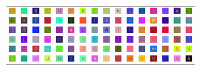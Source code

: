 <table>
<tr>
<td><img src="74.gif"></td>
<td><img src="gr1.gif"></td>
<td><img src="38.gif"></td>
<td><img src="2C.gif"></td>
<td><img src="55.gif"></td>
<td><img src="76.gif"></td>
<td><img src="30.gif"></td>
<td><img src="3B.gif"></td>
<td><img src="73.gif"></td>
<td><img src="68.gif"></td>
<td><img src="6A.gif"></td>
<td><img src="4F.gif"></td>
<td><img src="4D.gif"></td>
<td><img src="54.gif"></td>
<td><img src="78.gif"></td>
<td><img src="46.gif"></td>
</tr>
<tr>
<td><img src="45.gif"></td>
<td><img src="2B.gif"></td>
<td><img src="29.gif"></td>
<td><img src="7B.gif"></td>
<td><img src="3F.gif"></td>
<td><img src="7C.gif"></td>
<td><img src="6E.gif"></td>
<td><img src="28.gif"></td>
<td><img src="24.gif"></td>
<td><img src="21.gif"></td>
<td><img src="51.gif"></td>
<td><img src="77.gif"></td>
<td><img src="50.gif"></td>
<td><img src="22.gif"></td>
<td><img src="gr3.gif"></td>
<td><img src="gr2.gif"></td>
</tr>
<tr>
<td><img src="37.gif"></td>
<td><img src="52.gif"></td>
<td><img src="60.gif"></td>
<td><img src="4B.gif"></td>
<td><img src="35.gif"></td>
<td><img src="23.gif"></td>
<td><img src="44.gif"></td>
<td><img src="3D.gif"></td>
<td><img src="41.gif"></td>
<td><img src="7D.gif"></td>
<td><img src="5E.gif"></td>
<td><img src="6F.gif"></td>
<td><img src="61.gif"></td>
<td><img src="27.gif"></td>
<td><img src="7E.gif"></td>
<td><img src="6C.gif"></td>
</tr>
<tr>
<td><img src="40.gif"></td>
<td><img src="4C.gif"></td>
<td><img src="75.gif"></td>
<td><img src="7A.gif"></td>
<td><img src="70.gif"></td>
<td><img src="33.gif"></td>
<td><img src="67.gif"></td>
<td><img src="79.gif"></td>
<td><img src="5D.gif"></td>
<td><img src="49.gif"></td>
<td><img src="2F.gif"></td>
<td><img src="3A.gif"></td>
<td><img src="3E.gif"></td>
<td><img src="6B.gif"></td>
<td><img src="32.gif"></td>
<td><img src="2E.gif"></td>
</tr>
<tr>
<td><img src="5B.gif"></td>
<td><img src="43.gif"></td>
<td><img src="71.gif"></td>
<td><img src="62.gif"></td>
<td><img src="72.gif"></td>
<td><img src="5F.gif"></td>
<td><img src="5A.gif"></td>
<td><img src="25.gif"></td>
<td><img src="64.gif"></td>
<td><img src="58.gif"></td>
<td><img src="66.gif"></td>
<td><img src="2D.gif"></td>
<td><img src="6D.gif"></td>
<td><img src="36.gif"></td>
<td><img src="53.gif"></td>
<td><img src="34.gif"></td>
</tr>
<tr>
<td><img src="69.gif"></td>
<td><img src="57.gif"></td>
<td><img src="56.gif"></td>
<td><img src="4A.gif"></td>
<td><img src="47.gif"></td>
<td><img src="63.gif"></td>
<td><img src="65.gif"></td>
<td><img src="39.gif"></td>
<td><img src="59.gif"></td>
<td><img src="48.gif"></td>
<td><img src="2A.gif"></td>
<td><img src="3C.gif"></td>
<td><img src="4E.gif"></td>
<td><img src="31.gif"></td>
<td><img src="42.gif"></td>
<td><img src="26.gif"></td>
</tr>
</table>
